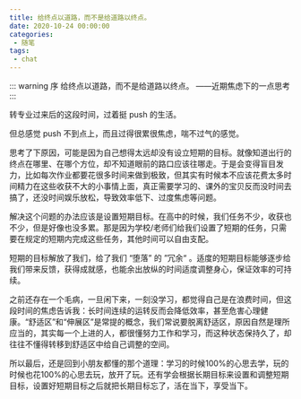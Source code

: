 ```yaml
---
title: 给终点以道路，而不是给道路以终点。
date: 2020-10-24 00:00:00
categories:
 - 随笔
tags:
 - chat
---
```


::: warning 序
给终点以道路，而不是给道路以终点。
            ——近期焦虑下的一点思考
:::

转专业过来后的这段时间，过着挺 push 的生活。

但总感觉 push 不到点上，而且过得很累很焦虑，喘不过气的感觉。

思考了下原因，可能是因为自己想得太远却没有设立短期的目标。就像知道出行的终点在哪里、在哪个方位，却不知道眼前的路口应该往哪走。于是会变得盲目发力，比如每次作业都要花很多时间来做到极致，但其实有时候本不应该花费太多时间精力在这些收获不大的小事情上面，真正需要学习的、课外的宝贝反而没时间去搞了，还没时间娱乐放松，导致效率低下、过度焦虑等问题。

解决这个问题的办法应该是设置短期目标。在高中的时候，我们任务不少，收获也不少，但是好像也没多累。那是因为学校/老师们给我们设置了短期的任务，只需要在规定的短期内完成这些任务，其他时间可以自由支配。

短期的目标解放了我们，给了我们 “堕落” 的 ”冗余“ 。适度的短期目标能够逐步给我们带来反馈，获得成就感，也能余出放纵的时间适度调整身心，保证效率的可持续。

之前还存在一个毛病，一旦闲下来，一刻没学习，都觉得自己是在浪费时间，但这段时间的焦虑告诉我：长时间连续的运转反而会降低效率，甚至危害心理健康。“舒适区”和“伸展区”是常提的概念，我们常说要脱离舒适区，原因自然是理所应当的，其实每一个上进的人，都很懂努力工作和学习，而这种状态保持久了，却往往不懂得转移到舒适区中给自己调整的空间。

所以最后，还是回到小朋友都懂的那个道理：学习的时候100%的心思去学，玩的时候也花100%的心思去玩，放开了玩。还有学会根据长期目标来设置和调整短期目标，设置好短期目标之后就把长期目标忘了，活在当下，享受当下。

